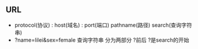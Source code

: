 ## URL
- protocol(协议) : host(域名) : port(端口) pathname(路径) search(查询字符串)
- ?name=lilei&sex=female  查询字符串 分为两部分 ?前后
    ?是search的开始